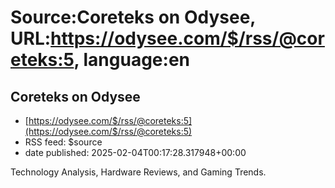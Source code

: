 # Source:Coreteks on Odysee, URL:https://odysee.com/$/rss/@coreteks:5, language:en

## Coreteks on Odysee
 - [https://odysee.com/$/rss/@coreteks:5](https://odysee.com/$/rss/@coreteks:5)
 - RSS feed: $source
 - date published: 2025-02-04T00:17:28.317948+00:00

Technology Analysis, Hardware Reviews, and Gaming Trends.

